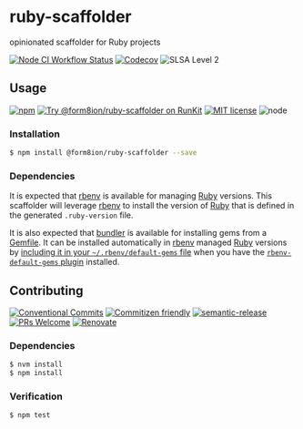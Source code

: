 # ruby-scaffolder

opinionated scaffolder for Ruby projects

<!--status-badges start -->

[![Node CI Workflow Status][github-actions-ci-badge]][github-actions-ci-link]
[![Codecov][coverage-badge]][coverage-link]
![SLSA Level 2][slsa-badge]

<!--status-badges end -->

## Usage

<!--consumer-badges start -->

[![npm][npm-badge]][npm-link]
[![Try @form8ion/ruby-scaffolder on RunKit][runkit-badge]][runkit-link]
[![MIT license][license-badge]][license-link]
![node][node-badge]

<!--consumer-badges end -->

### Installation

```sh
$ npm install @form8ion/ruby-scaffolder --save
```

### Dependencies

It is expected that [rbenv](https://github.com/rbenv/rbenv) is available for
managing [Ruby](https://www.ruby-lang.org/en/) versions. This scaffolder will
leverage [rbenv](https://github.com/rbenv/rbenv) to install the version of
[Ruby](https://www.ruby-lang.org/en/) that is defined in the generated
`.ruby-version` file.

It is also expected that [bundler](https://bundler.io) is available for
installing gems from a [Gemfile](https://bundler.io/v2.0/man/gemfile.5.html).
It can be installed automatically in [rbenv](https://github.com/rbenv/rbenv)
managed [Ruby](https://www.ruby-lang.org/en/) versions by [including it in your
`~/.rbenv/default-gems` file](https://github.com/rbenv/rbenv-default-gems#usage)
when you have the [`rbenv-default-gems` plugin](https://github.com/rbenv/rbenv-default-gems)
installed.

## Contributing

<!--contribution-badges start -->

[![Conventional Commits][commit-convention-badge]][commit-convention-link]
[![Commitizen friendly][commitizen-badge]][commitizen-link]
[![semantic-release][semantic-release-badge]][semantic-release-link]
[![PRs Welcome][PRs-badge]][PRs-link]
[![Renovate][renovate-badge]][renovate-link]

<!--contribution-badges end -->

### Dependencies

```sh
$ nvm install
$ npm install
```

### Verification

```sh
$ npm test
```

[npm-link]: https://www.npmjs.com/package/@form8ion/ruby-scaffolder

[npm-badge]: https://img.shields.io/npm/v/@form8ion/ruby-scaffolder?logo=npm

[runkit-link]: https://npm.runkit.com/@form8ion/ruby-scaffolder

[runkit-badge]: https://badge.runkitcdn.com/@form8ion/ruby-scaffolder.svg

[license-link]: LICENSE

[license-badge]: https://img.shields.io/github/license/form8ion/ruby-scaffolder.svg

[commit-convention-link]: https://conventionalcommits.org

[commit-convention-badge]: https://img.shields.io/badge/Conventional%20Commits-1.0.0-yellow.svg

[commitizen-link]: http://commitizen.github.io/cz-cli/

[commitizen-badge]: https://img.shields.io/badge/commitizen-friendly-brightgreen.svg

[semantic-release-link]: https://github.com/semantic-release/semantic-release

[semantic-release-badge]: https://img.shields.io/badge/semantic--release-angular-e10079?logo=semantic-release

[PRs-link]: http://makeapullrequest.com

[PRs-badge]: https://img.shields.io/badge/PRs-welcome-brightgreen.svg

[renovate-link]: https://renovatebot.com

[renovate-badge]: https://img.shields.io/badge/renovate-enabled-brightgreen.svg?logo=renovatebot

[github-actions-ci-link]: https://github.com/form8ion/ruby-scaffolder/actions?query=workflow%3A%22Node.js+CI%22+branch%3Amaster

[github-actions-ci-badge]: https://img.shields.io/github/actions/workflow/status/form8ion/ruby-scaffolder/node-ci.yml.svg?branch=master&logo=github

[coverage-link]: https://codecov.io/github/form8ion/ruby-scaffolder

[coverage-badge]: https://img.shields.io/codecov/c/github/form8ion/ruby-scaffolder?logo=codecov

[slsa-badge]: https://slsa.dev/images/gh-badge-level2.svg

[node-badge]: https://img.shields.io/node/v/@form8ion/ruby-scaffolder?logo=node.js

